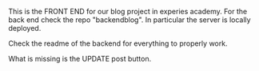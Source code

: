 This is the FRONT END for our blog project in experies academy. For the back end check the repo "backendblog". 
In particular the server is locally deployed.

Check the readme of the backend for everything to properly work.

What is missing is the UPDATE post button.
